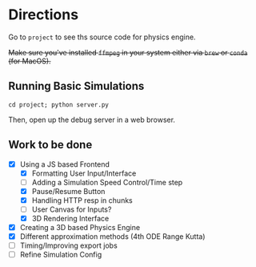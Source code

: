 # Directions

Go to `project` to see ths source code for physics engine.

~~Make sure you've installed `ffmpeg` in your system either via `brew` or `conda` (for MacOS).~~

## Running Basic Simulations

`cd project; python server.py`

Then, open up the debug server in a web browser.

## Work to be done

- [x] Using a JS based Frontend
  - [x] Formatting User Input/Interface
  - [ ] Adding a Simulation Speed Control/Time step
  - [x] Pause/Resume Button
  - [x] Handling HTTP resp in chunks
  - [ ] User Canvas for Inputs?
  - [x] 3D Rendering Interface
- [x] Creating a 3D based Physics Engine
- [x] Different approximation methods (4th ODE Range Kutta)
- [ ] Timing/Improving export jobs
- [ ] Refine Simulation Config
